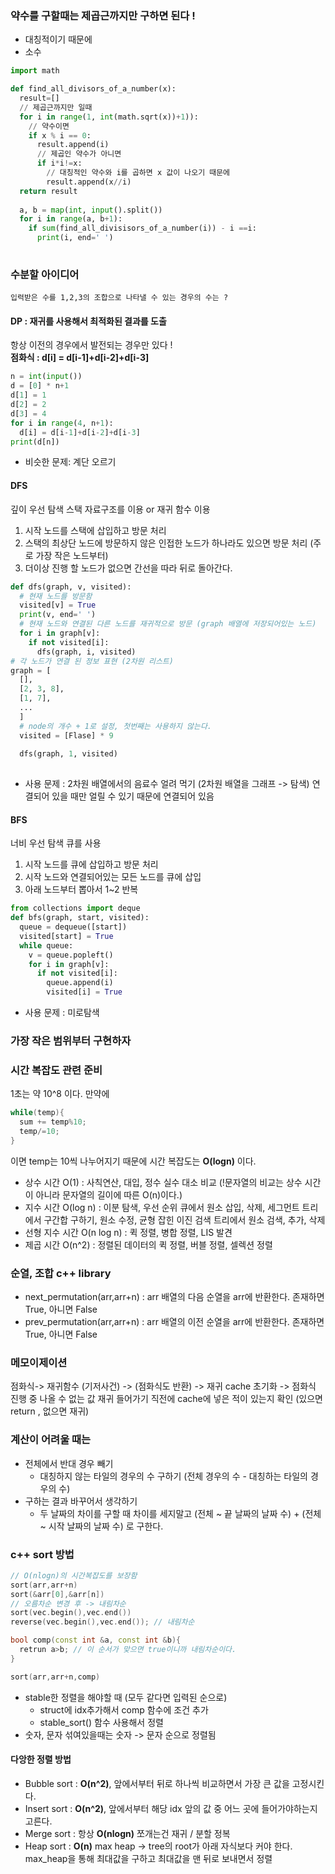 ### 약수를 구할때는 제곱근까지만 구하면 된다 ! 
- 대칭적이기 때문에
- 소수 
```python
import math

def find_all_divisors_of_a_number(x):
  result=[]
  // 제곱근까지만 일때 
  for i in range(1, int(math.sqrt(x))+1)):
    // 약수이면
    if x % i == 0:
      result.append(i)
      // 제곱인 약수가 아니면 
      if i*i!=x:
        // 대칭적인 약수와 i를 곱하면 x 값이 나오기 때문에
        result.append(x//i)
  return result
  
  a, b = map(int, input().split())
  for i in range(a, b+1):
    if sum(find_all_divisisors_of_a_number(i)) - i ==i:
      print(i, end=' ')
    
```

### 수분할 아이디어
``` 입력받은 수를 1,2,3의 조합으로 나타낼 수 있는 경우의 수는 ? ```
#### DP : 재귀를 사용해서 최적화된 결과를 도출
항상 이전의 경우에서 발전되는 경우만 있다 ! </br>
**점화식 : d[i] = d[i-1]+d[i-2]+d[i-3]**

```python
n = int(input())
d = [0] * n+1
d[1] = 1
d[2] = 2
d[3] = 4
for i in range(4, n+1):
  d[i] = d[i-1]+d[i-2]+d[i-3]
print(d[n])
```
- 비슷한 문제: 계단 오르기

#### DFS
깊이 우선 탐색
스택 자료구조를 이용 or 재귀 함수 이용
1. 시작 노드를 스택에 삽입하고 방문 처리
2. 스택의 최상단 노드에 방문하지 않은 인접한 노드가 하나라도 있으면 방문 처리 (주로 가장 작은 노드부터)
3. 더이상 진행 할 노드가 없으면 간선을 따라 뒤로 돌아간다. 
```python
def dfs(graph, v, visited):
  # 현재 노드를 방문함 
  visited[v] = True
  print(v, end=' ')
  # 현재 노드와 연결된 다른 노드를 재귀적으로 방문 (graph 배열에 저장되어있는 노드)
  for i in graph[v]:
    if not visited[i]:
      dfs(graph, i, visited)
# 각 노드가 연결 된 정보 표현 (2차원 리스트)
graph = [
  [],
  [2, 3, 8],
  [1, 7],
  ...
  ]
  # node의 개수 + 1로 설정, 첫번째는 사용하지 않는다. 
  visited = [Flase] * 9
  
  dfs(graph, 1, visited)
  
```
- 사용 문제 : 2차원 배열에서의 음료수 얼려 먹기 (2차원 배열을 그래프 -> 탐색)
              연결되어 있을 때만 얼릴 수 있기 때문에 연결되어 있음 
#### BFS
너비 우선 탐색
큐를 사용
1. 시작 노드를 큐에 삽입하고 방문 처리
2. 시작 노드와 연결되어있는 모든 노드를 큐에 삽입
3. 아래 노드부터 뽑아서 1~2 반복
```python 
from collections import deque
def bfs(graph, start, visited):
  queue = dequeue([start])
  visited[start] = True
  while queue:
    v = queue.popleft()
    for i in graph[v]:
      if not visited[i]:
        queue.append(i)
        visited[i] = True
```
- 사용 문제 : 미로탐색 

### 가장 작은 범위부터 구현하자 

### 시간 복잡도 관련 준비
1초는 약 10^8 이다. 
만약에 
```c++
while(temp){
  sum += temp%10;
  temp/=10;
}
```
이면 temp는 10씩 나누어지기 때문에 시간 복잡도는 **O(logn)** 이다.
- 상수 시간 O(1) : 사칙연산, 대입, 정수 실수 대소 비교 (!문자열의 비교는 상수 시간이 아니라 문자열의 길이에 따른 O(n)이다.)
- 지수 시간 O(log n) : 이분 탐색, 우선 순위 큐에서 원소 삽입, 삭제, 세그먼트 트리에서 구간합 구하기, 원소 수정, 균형 잡힌 이진 검색 트리에서 원소 검색, 추가, 삭제 
- 선형 지수 시간 O(n log n) : 퀵 정렬, 병합 정렬, LIS 발견
- 제곱 시간 O(n^2) : 정렬된 데이터의 퀵 정렬, 버블 정렬, 셀렉션 정렬

### 순열, 조합 c++ library
- next_permutation(arr,arr+n) : arr 배열의 다음 순열을 arr에 반환한다. 존재하면 True, 아니면 False
- prev_permutation(arr,arr+n) : arr 배열의 이전 순열을 arr에 반환한다. 존재하면 True, 아니면 False

### 메모이제이션
점화식-> 재귀함수
(기저사건) -> (점화식도 반환) -> 재귀
cache 초기화 -> 점화식 진행 중 나올 수 없는 값
재귀 들어가기 직전에 cache에 넣은 적이 있는지 확인 (있으면 return , 없으면 재귀)

### 계산이 어려울 때는 
- 전체에서 반대 경우 빼기 
  - 대칭하지 않는 타일의 경우의 수 구하기 (전체 경우의 수 - 대칭하는 타일의 경우의 수)
- 구하는 결과 바꾸어서 생각하기
  - 두 날짜의 차이를 구할 때 차이를 세지말고 (전체 ~ 끝 날짜의 날짜 수) + (전체 ~ 시작 날짜의 날짜 수) 로 구한다. 
  
### c++ sort 방법 
```c++
// O(nlogn)의 시간복잡도를 보장함
sort(arr,arr+n)
sort(&arr[0],&arr[n])
// 오름차순 변경 후 -> 내림차순
sort(vec.begin(),vec.end())
reverse(vec.begin(),vec.end()); // 내림차순

bool comp(const int &a, const int &b){
  retrun a>b; // 이 순서가 맞으면 true이니까 내림차순이다.
}

sort(arr,arr+n,comp) 
```
- stable한 정렬을 해야할 때 (모두 같다면 입력된 순으로)
  - struct에 idx추가해서 comp 함수에 조건 추가
  - stable_sort() 함수 사용해서 정렬
- 숫자, 문자 섞여있을때는 숫자 -> 문자 순으로 정렬됨

#### 다앙한 정렬 방법
- Bubble sort : **O(n^2)**, 앞에서부터 뒤로 하나씩 비교하면서 가장 큰 값을 고정시킨다. 
- Insert sort : **O(n^2)**, 앞에서부터 해당 idx 앞의 값 중 어느 곳에 들어가야하는지 고른다.
- Merge sort : 항상 **O(nlogn)** 쪼개는건 재귀 / 분할 정복 
- Heap sort : **O(n)** max heap -> tree의 root가 아래 자식보다 커야 한다. max_heap을 통해 최대값을 구하고 최대값을 맨 뒤로 보내면서 정렬

